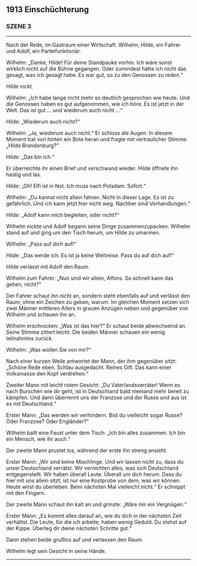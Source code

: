 ## **1913** Einschüchterung

### SZENE 3
____
Nach der Rede, im Gastraum einer Wirtschaft.
Wilhelm, Hilde, ein Fahrer und Adolf, ein Parteifunktionär.

Wilhelm: „Danke, Hilde!
Für deine Standpauke vorhin.
Ich wäre sonst wirklich nicht auf die Bühne gegangen.
Oder zumindest hätte ich nicht das gesagt, was ich gesagt habe.
Es war gut, so zu den Genossen zu reden.“

Hilde nickt.

Wilhelm: „Ich habe lange nicht mehr so deutlich gesprochen wie heute.
Und die Genossen haben es gut aufgenommen, wie ich höre.
Es ist jetzt in der Welt.
Das ist gut … und wiederum auch nicht …“

Hilde: „Wiederum auch nicht?“

Wilhelm: „Ja, wiederum auch nicht.“
Er schloss die Augen.
In diesem Moment trat von hinten ein Bote heran und fragte mit vertraulicher Stimme: „Hilde Brandenburg?“

Hilde: „Das bin ich.“

Er überreichte ihr einen Brief und verschwand wieder.
Hilde öffnete ihn hastig und las.

Hilde: „Oh! Elfi ist in Not.
Ich muss nach Potsdam.
Sofort.“

Wilhelm: „Du kannst nicht allein fahren.
Nicht in dieser Lage.
Es ist zu gefährlich.
Und ich kann jetzt hier nicht weg.
Nachher sind Verhandlungen.“

Hilde: „Adolf kann mich begleiten, oder nicht?“

Wilhelm nickte und Adolf begann seine Dinge zusammenzupacken.
Wilhelm stand auf und ging um den Tisch herum, um Hilde zu umarmen.

Wilhelm: „Pass auf dich auf!“

Hilde: „Das werde ich.
Es ist ja keine Weltreise.
Pass du auf dich auf!“

Hilde verlässt mit Adolf den Raum.

Wilhelm zum Fahrer: „Nun sind wir allein, Alfons.
So schnell kann das gehen, nicht?“

Der Fahrer schaut ihn nicht an, sondern steht ebenfalls auf und verlässt den Raum, ohne ein Zeichen zu geben, warum.
Im gleichen Moment setzen sich zwei Männer mittleren Alters in grauen Anzügen neben und gegenüber von Wilhelm und schauen ihn an.

Wilhelm erschrocken: „Was ist das hier?“
Er schaut beide abwechselnd an.
Seine Stimme zittert leicht.
Die beiden Männer schauen ein wenig teilnahmlos zurück.

Wilhelm: „Was wollen Sie von mir?“

Nach einer kurzen Weile antwortet der Mann, der ihm gegenüber sitzt: „Schöne Rede eben.
Schlau ausgedacht.
Reines Gift.
Das kann einer Volksmasse den Kopf verdrehen.“

Zweiter Mann mit leicht rotem Gesicht: „Du Vaterlandsverräter!
Wenn es nach Burschen wie dir geht, ist in Deutschland bald niemand mehr bereit zu kämpfen.
Und dann überrennt uns der Franzose und der Russe und aus ist es mit Deutschland.“

Erster Mann: „Das werden wir verhindern.
Bist du vielleicht sogar Russe?
Oder Franzose?
Oder Engländer?“

Wilhelm ballt eine Faust unter dem Tisch: „Ich bin alles zusammen.
Ich bin ein Mensch, wie ihr auch.“

Der zweite Mann prustet los, während der erste ihn streng ansieht.

Erster Mann: „Wir sind keine Mischlinge.
Und wir lassen nicht zu, dass du unser Deutschland verrätst.
Wir vernichten alles, was sich Deutschland entgegenstellt.
Wir haben überall Leute.
Überall um dich herum.
Dass du hier mit uns allein sitzt, ist nur eine Kostprobe von dem, was wir können.
Heute wirst du überleben.
Beim nächsten Mal vielleicht nicht.“
Er schnippt mit den Fingern.

Der zweite Mann schaut ihn kalt an und grinste: „Wäre mir ein Vergnügen.“

Erster Mann: „Es kommt alles darauf an, wie du dich in der nächsten Zeit verhältst.
Die Leute, für die ich arbeite, haben wenig Geduld.
Du stehst auf der Kippe.
Überleg dir deine nächsten Schritte gut.“

Dann stehen beide grußlos auf und verlassen den Raum.

Wilhelm legt sein Gesicht in seine Hände.
____
